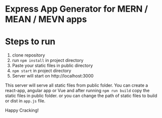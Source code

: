 # Express App Generator for MERN / MEAN / MEVN apps


# Steps to run
1. clone repository
2. run `npm install` in project directory
3. Paste your static files in public directory
3. `npm start` in project directory
4. Server will start on http://localhost:3000

This server will serve all static files from public folder. You can create a react-app, angular app or Vue and after running `npm run build` copy the static files in public folder. or you can change the path of static files to build or dist in `app.js` file.

Happy Cracking!
